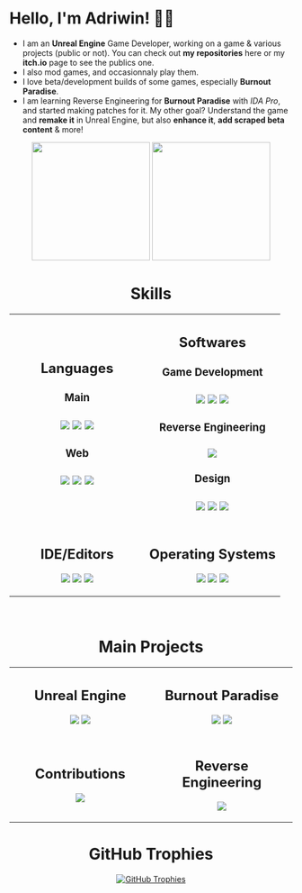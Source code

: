 # Hello, I'm Adriwin! 👋🏼
- I am an **Unreal Engine** Game Developer, working on a game & various projects (public or not). You can check out **my repositories** here or my **itch.io** page to see the publics one.
- I also mod games, and occasionnaly play them.
- I love beta/development builds of some games, especially **Burnout Paradise**.
- I am learning Reverse Engineering for **Burnout Paradise** with *IDA Pro*, and started making patches for it. My other goal? Understand the game and **remake it** in Unreal Engine, but also **enhance it**, **add scraped beta content** & more!

<div align="center">
    <a href="https://github.com/Adriwin06"><img src="https://github-readme-stats.vercel.app/api?username=Adriwin06&show_icons=true&theme=github_dark_dimmed" height="210"></a>
    <a href="https://github.com/Adriwin06"><img src="https://github-readme-stats.vercel.app/api/top-langs/?username=Adriwin06&langs_count=10&layout=compact&theme=github_dark_dimmed" height="210"></a>
</div>

<h1 align = center>Skills</h1>
<!--Skills Table--> 
<table align= "center" width="100%">
  <tr>
    <td width="50%">
      <h2 align="center">Languages</h2>
      <p>
        <div>
            <h3 align="center">Main<h3>
            <div align="center">
                <img src="https://img.shields.io/badge/C89-00589c?style=for-the-badge&logo=c&logoColor=white">
                <img src="https://img.shields.io/badge/Python-2f6c9d?style=for-the-badge&logo=python&logoColor=ffdb4a">
                <img src="https://img.shields.io/badge/Bash-2a3238?style=for-the-badge&logo=gnubash&logoColor=white">
            </div>
            <h3 align="center">Web<h3>
            <div align="center">
                <img src="https://img.shields.io/badge/HTML-e54c21?style=for-the-badge&logo=html5&logoColor=white">
                <img src="https://img.shields.io/badge/CSS-264de4?style=for-the-badge&logo=css3&logoColor=white">
                <img src="https://img.shields.io/badge/JavaScript-fedd22?style=for-the-badge&logo=javascript&logoColor=black">  
            </div>
        </div>
      </p>
    </td>
    <td width="50%">
      <h2 align="center">Softwares</h2>
      <p>
        <div>
            <h3 align="center">Game Development<h3>
            <div align="center">
                <img src="https://img.shields.io/badge/Unreal%20Engine-ffffff?style=for-the-badge&logo=unreal-engine&logoColor=black">
                <img src="https://img.shields.io/badge/Blender-eb7700?style=for-the-badge&logo=blender&logoColor=white">
                <img src="https://img.shields.io/badge/Gaea-ffb800?style=for-the-badge&logo=quadspinner&logoColor=white">
            </div>
            <h3 align="center">Reverse Engineering<h3>
            <div align="center">
                <img src="https://img.shields.io/badge/IDA%20Pro-e1164d?style=for-the-badge&logo=ida&logoColor=white"> 
            </div>
            <h3 align="center">Design<h3>
            <div align="center">
                <img src="https://img.shields.io/badge/Figma-874fff?style=for-the-badge&logo=figma&logoColor=white">
                <img src="https://img.shields.io/badge/Adobe%20Illustrator-330000?style=for-the-badge&logo=adobe-illustrator&logoColor=white">
                <img src="https://img.shields.io/badge/Krita-f54ff4?style=for-the-badge&logo=krita&logoColor=white"> 
            </div>
        </div>
      </p>
    </td>
  </tr>
  <tr>
    <td width="50%">
      <h2 align="center">IDE/Editors</h2>
      <p>
        <div>
            <div align="center">
                <img src="https://img.shields.io/badge/Visual%20Studio%20Code-2578ac?style=for-the-badge&logo=visual-studio-code&logoColor=white">
                <img src="https://img.shields.io/badge/Sublime%20Text-f89820?style=for-the-badge&logo=sublime-text&logoColor=white">
                <img src="https://img.shields.io/badge/Visual%20Studio-7252aa?style=for-the-badge&logo=visual-studio&logoColor=white"> 
            </div>
        </div>
      </p>
    </td>
    <td width="50%">
      <h2 align="center">Operating Systems</h2>
      <p>
        <div>
            <div align="center">
                <img src="https://img.shields.io/badge/Windows-38c1ff?style=for-the-badge&logo=windows-11&logoColor=white">
                <img src="https://img.shields.io/badge/Linux-FCC624?style=for-the-badge&logo=linux&logoColor=black">
                <img src="https://img.shields.io/badge/Android-30d780?style=for-the-badge&logo=android&logoColor=white"> 
            </div>
        </div>
      </p>
    </td>
  </tr>
</table>
<br>


<h1 align = "center">Main Projects</h1>
<!--GitHub Main Projects Table--> 
<table align= "center" width="100%">
  <tr>
    <td width="50%">
      <h2 align="center">Unreal Engine</h2>
      <p>
        <div>
            <div align="center">
                <a href="https://github.com/Adriwin06/Ultimate-CommonUI-Menu-System"><img src="https://github-readme-stats.vercel.app/api/pin/?username=Adriwin06&repo=Ultimate-CommonUI-Menu-System&theme=github_dark_dimmed"></a>
                <a href="https://gist.github.com/Adriwin06/bc719a3b14f517c6d3f32ede8940b61b"><img src="https://github-readme-stats.vercel.app/api/gist?id=bc719a3b14f517c6d3f32ede8940b61b&theme=github_dark_dimmed"></a>
            </div>
        </div>
      </p>
    </td>
    <td width="50%">
      <h2 align="center">Burnout Paradise</h2>
      <p>
        <div>
            <div align="center">
                <a href="https://github.com/Adriwin06/Blender_Burnout_Batch_Assets_Import"><img src="https://github-readme-stats.vercel.app/api/pin/?username=Adriwin06&repo=Blender_Burnout_Batch_Assets_Import&theme=github_dark_dimmed"></a>
                <a href="https://github.com/Adriwin06/Burnout_tcartwright_Ultimate-Experience"><img src="https://github-readme-stats.vercel.app/api/pin/?username=Adriwin06&repo=Burnout_tcartwright_Ultimate-Experience&theme=github_dark_dimmed"></a>
            </div>
        </div>
      </p>
    </td>
  </tr>
  <tr>
    <td width="50%">
      <h2 align="center">Contributions</h2>
      <p>
        <div align= "center">
            <a href="https://github.com/Adriwin06/blender_burnout_paradise_helpers"><img src="https://github-readme-stats.vercel.app/api/pin/?username=Adriwin06&repo=blender_burnout_paradise_helpers&theme=github_dark_dimmed"></a>
        </div>
      </p>
    </td>
    <td width="50%">
      <h2 align="center">Reverse Engineering</h2>
      <p>
          <div align= "center">
            <a href="https://github.com/Adriwin06/Game-Patches"><img src="https://github-readme-stats.vercel.app/api/pin/?username=Adriwin06&repo=Game-Patches&theme=github_dark_dimmed"></a>
          </div>
      </p>
    </td>
  </tr>
</table>

<!--Trophies-->   
<h1 align="center">GitHub Trophies</h1>
<div align="center">
    <a href="https://github.com/Adriwin06"><img alt="GitHub Trophies" src="https://github-profile-trophy.vercel.app/?username=Adriwin06&no-bg=true&no-frame=true&row=2&column=6&margin-w=20&margin-h=20"></a>
</div>
